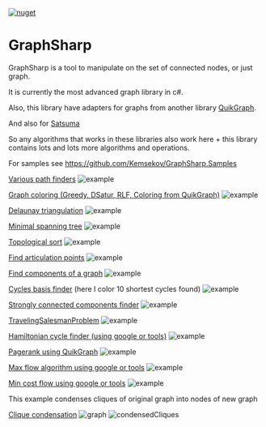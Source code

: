 [![nuget](https://img.shields.io/nuget/v/Kemsekov.GraphSharp.svg)](https://www.nuget.org/packages/Kemsekov.GraphSharp/) 
# GraphSharp
GraphSharp is a tool to manipulate on the set of connected nodes, or just graph. 

It is currently the most advanced graph library in c#.

Also, this library have adapters for graphs from another library [QuikGraph](https://github.com/KeRNeLith/QuikGraph).

And also for [Satsuma](https://github.com/unchase/Unchase.Satsuma)

So any algorithms that works in these libraries also work here + this library contains lots and lots more algorithms and operations.

For samples see https://github.com/Kemsekov/GraphSharp.Samples

[Various path finders](https://github.com/Kemsekov/GraphSharp.Samples/tree/main/samples/FindPathByMeetInTheMiddle)
![example](https://github.com/Kemsekov/GraphSharp/assets/57869319/e54d8439-e14e-4560-a89d-80d1e19e00e7)


[Graph coloring (Greedy, DSatur, RLF, Coloring from QuikGraph)](https://github.com/Kemsekov/GraphSharp.Samples/tree/main/samples/GraphColoring)
![example](https://github.com/Kemsekov/GraphSharp/assets/57869319/e0f6ffc0-ca7b-4b57-9ff9-748a6efd2fd4)


[Delaunay triangulation](https://github.com/Kemsekov/GraphSharp.Samples/tree/main/samples/DelaunayTriangulation)
![example](https://user-images.githubusercontent.com/57869319/174455462-f0a7b769-33b8-47b9-b6a6-2936c02f4cbb.jpg)

[Minimal spanning tree](https://github.com/Kemsekov/GraphSharp.Samples/tree/main/samples/Tree)
![example](https://github.com/Kemsekov/GraphSharp/assets/57869319/b136945c-a163-4a9d-9bb2-07358a4bc1c7)

[Topological sort](https://github.com/Kemsekov/GraphSharp.Samples/tree/main/samples/TopologicalSort)
![example](https://user-images.githubusercontent.com/57869319/174638380-b39624b7-8c99-4544-a69b-f99f589d72b4.jpg)

[Find articulation points](https://github.com/Kemsekov/GraphSharp.Samples/tree/main/samples/ArticulationPointsFinder)
![example](https://user-images.githubusercontent.com/57869319/176494620-2cb92342-aa2d-432f-bfc6-ca503017464d.jpg)

[Find components of a graph](https://github.com/Kemsekov/GraphSharp.Samples/tree/main/samples/FindComponents)
![example](https://user-images.githubusercontent.com/57869319/176998046-e1ba18c7-9f11-4b9d-bd2f-54537d5d4a0a.jpg)

[Cycles basis finder](https://github.com/Kemsekov/GraphSharp.Samples/tree/main/samples/CycleFinder) (here I color 10 shortest cycles found)
![example](https://user-images.githubusercontent.com/57869319/179674538-142bf36b-e760-49d8-9ed6-eed3c512e907.jpg)

[Strongly connected components finder](https://github.com/Kemsekov/GraphSharp.Samples/tree/main/samples/StronglyComponentsFinder)
![example](https://user-images.githubusercontent.com/57869319/181353679-86969151-e88e-4600-8db1-8d9e361e96ce.jpg)

[TravelingSalesmanProblem](https://github.com/Kemsekov/GraphSharp.Samples/tree/main/samples/TravelingSalesmanProblem)
![example](https://user-images.githubusercontent.com/57869319/183226714-827188f0-2f34-4a99-b90d-c6937c5dd41f.jpg)

[Hamiltonian cycle finder (using google or tools)](https://github.com/Kemsekov/GraphSharp.Samples/tree/main/samples/HamiltonianCycle)
![example](https://github.com/Kemsekov/GraphSharp/assets/57869319/32c373ee-d988-42de-a6ef-c7e023345d3e)

[Pagerank using QuikGraph](https://github.com/Kemsekov/GraphSharp.Samples/tree/main/samples/PageRank)
![example](https://user-images.githubusercontent.com/57869319/187511214-3963fa78-ebf5-4d84-8bac-b483ea70f4b1.jpg)

[Max flow algorithm using google or tools](https://github.com/Kemsekov/GraphSharp.Samples/tree/main/samples/MaxFlow)
![example](https://github.com/Kemsekov/GraphSharp/assets/57869319/2f4a37eb-57e4-4ff2-9665-6753c25cb73d)

[Min cost flow using google or tools](https://github.com/Kemsekov/GraphSharp.Samples/tree/main/samples/MinCostFlow)
![example](https://github.com/Kemsekov/GraphSharp/assets/57869319/ce098798-476e-4645-857d-92d3a6aba5da)

This example condenses cliques of original graph into nodes of new graph

[Clique condensation](https://github.com/Kemsekov/GraphSharp.Samples/tree/main/samples/CondenseCliques)
![graph](https://github.com/Kemsekov/GraphSharp/assets/57869319/068f4855-d432-404c-b20e-a3835499ca38)
![condensedCliques](https://github.com/Kemsekov/GraphSharp/assets/57869319/7a8c69f3-e25d-4a9f-9ac6-1f60f902b1c9)

